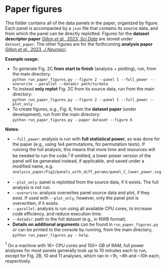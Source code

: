 # Paper figures

This folder contains all of the data panels in the paper, organized by figure. Each panel is accompanied by a `json` file that contains its source data, and from which the panel can be directly replotted. Figures for the **dataset descriptor paper** [Gillon _et al._, 2023, _Sci Data_](https://doi.org/10.1038/s41597-023-02214-y) are stored under `dataset_paper`. The other figures are for the forthcoming **analysis paper** [Gillon _et al._, 2023, _J Neurosci_](https://www.jneurosci.org/content/early/2023/11/13/JNEUROSCI.1009-23.2023).

**Example usage:**  
- To generate Fig. 2C **from start to finish** (analysis + plotting), 
run, from the main directory:   
`python run_paper_figures.py --figure 2 --panel C --full_power --overwrite --parallel --datadir path/to/data`  
- To instead **only replot** Fig. 2C from its source data, run from the main directory:  
`python run_paper_figures.py --figure 2 --panel C --full_power --plot_only`  
- To create figures, e.g., Fig. 6, from the **dataset paper** (under development), run from the main directory:  
`python run_paper_figures.py --paper dataset --figure 6`  


**Notes:** 
- `--full_power`: analysis is run with **full statistical power**, as was done for the paper (e.g., using 1e4 permutations, for permutation tests). If running the full analysis, this means that more time and resources will be needed to run the code.<sup>[1](#1)</sup> If omitted, a lower power version of the panel will be generated instead, if applicable, and saved under a modified name, e.g. `analysis_paper/Fig2/panels_with_diff_params/panel_C_lower_power.svg`.
- `--plot_only`: panel is replotted from the source data, if it exists. The full analysis is not run.
- `--overwrite`: analysis overwrites panel source data and plot, if they exist. If used with `--plot_only`, however, only the panel plot is overwritten, if it exists.
- `--parallel`: analysis is run using all available CPU cores, to increase code efficiency, and reduce execution time.
- `--datadir`: path to the full dataset (e.g., in NWB format).  
- **Details on additional arguments** can be found in `run_paper_figures.py` or can be printed to the console by running, from the main directory, `python run_paper_figures.py --help`.



<a name="1"><sup>1</sup></a> On a machine with 16+ CPU cores and 150+ GB of RAM, full power analyses for most panels generally took up to 10 minutes each to run, except for Fig. 2B, 10 and 11 analyses, which ran in ~1h, ~8h and ~10h each, respectively.
